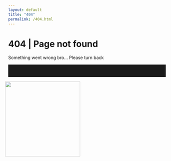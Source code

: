 ```yaml
---
layout: default
title: "404"
permalink: /404.html
---
```


# 404 | Page not found
Something went wrong bro... Please turn back

<hr style="height:40px; border:none;">
<img src="{{ site.url }}/assets/cactus.png" style="width: 240px; height: 240px; opacity: 0.80; margin-left: -10px">
